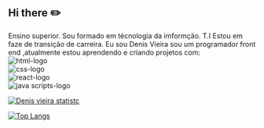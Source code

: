 ## Hi there :pencil2:
Ensino superior.
Sou formado em técnologia da imformção. T.I
Estou em faze de transição de carreira.
Eu sou Denis Vieira sou um programador front end ,atualmente estou aprendendo e criando projetos com:
<br>
<img src="https://img.shields.io/badge/HTML5-E34F26?style=for-the-badge&logo=html5&logoColor=white" alt="html-logo"/>
<br>
<img src="https://img.shields.io/badge/CSS-239120?&style=for-the-badge&logo=css3&logoColor=white" alt="css-logo"/>
<br>
<img src="https://img.shields.io/badge/react%20os-0088CC?style=for-the-badge&logo=reactos&logoColor=white" alt="react-logo"/>
<br>
<img src="https://img.shields.io/badge/JavaScript-F7DF1E?style=for-the-badge&logo=javascript&logoColor=black" alt="java scripts-logo"/>


[![Denis vieira statistc](https://github-readme-stats.vercel.app/api?username=denisvieir)](https://github.com/anuraghazra/github-readme-stats)

[![Top Langs](https://github-readme-stats.vercel.app/api/top-langs/?username=denisvieir)](https://github.com/anuraghazra/github-readme-stats)
 
